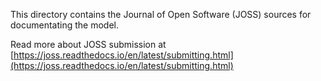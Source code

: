 <!--
SPDX-FileCopyrightText: 2023 Carsten Lemmen <carsten.lemmen@hereon.de>
SPDX-FileCopyrightText: 2023 Helmholtz-Zentrum hereon (Hereon)

SPDX-License-Identifier: CC0-1.0
-->

This directory contains the Journal of Open Software (JOSS) sources 
for documentating the model.

Read more about JOSS submission at [https://joss.readthedocs.io/en/latest/submitting.html](https://joss.readthedocs.io/en/latest/submitting.html)
